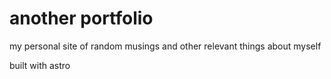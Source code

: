 # another portfolio

my personal site of random musings and other relevant things about myself

built with astro
